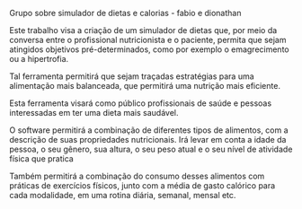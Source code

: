 Grupo sobre simulador de dietas e calorias - fabio e dionathan

Este trabalho visa a criação de um simulador de dietas que, por meio da conversa entre o profissional nutricionista e o paciente, permita que sejam atingidos objetivos pré-determinados, como por exemplo o emagrecimento ou a hipertrofia.

Tal ferramenta permitirá que sejam traçadas estratégias para uma alimentação mais balanceada, que permitirá uma nutrição mais eficiente.

Esta ferramenta visará como público profissionais de saúde e pessoas interessadas em ter uma dieta mais saudável.

O software permitirá a combinação de diferentes tipos de alimentos, com a descrição de suas propriedades nutricionais. Irá levar em conta a idade da pessoa, o seu gênero, sua altura, o seu peso atual e o seu nível de atividade física que pratica

Também permitirá a combinação do consumo desses alimentos com práticas de exercícios físicos, junto com a média de gasto calórico para cada modalidade, em uma rotina diária, semanal, mensal etc.
